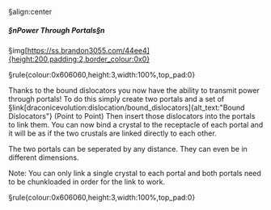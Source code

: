 §align:center
##### §nPower Through Portals§n

§img[https://ss.brandon3055.com/44ee4]{height:200,padding:2,border_colour:0x0} 

§rule{colour:0x606060,height:3,width:100%,top_pad:0}

Thanks to the bound dislocators you now have the ability to transmit power through portals!
To do this simply create two portals and a set of §link[draconicevolution:dislocation/bound_dislocators]{alt_text:"Bound Dislocators"} (Point to Point)
Then insert those dislocators into the portals to link them. 
You can now bind a crystal to the receptacle of each portal and it will be as if the two crustals are linked directly to each other.

The two portals can be seperated by any distance. They can even be in different dimensions. 

Note: You can only link a single crystal to each portal and both portals need to be chunkloaded in order for the link to work.

§rule{colour:0x606060,height:3,width:100%,top_pad:0}